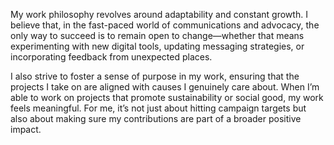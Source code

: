 My work philosophy revolves around adaptability and constant growth. I believe that, in the fast-paced world of communications and advocacy, the only way to succeed is to remain open to change—whether that means experimenting with new digital tools, updating messaging strategies, or incorporating feedback from unexpected places.

I also strive to foster a sense of purpose in my work, ensuring that the projects I take on are aligned with causes I genuinely care about. When I’m able to work on projects that promote sustainability or social good, my work feels meaningful. For me, it’s not just about hitting campaign targets but also about making sure my contributions are part of a broader positive impact.